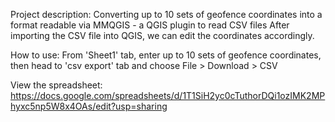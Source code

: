 Project description: Converting up to 10 sets of geofence coordinates into a format readable via MMQGIS - a QGIS plugin to read CSV files
After importing the CSV file into QGIS, we can edit the coordinates accordingly.

How to use: From 'Sheet1' tab, enter up to 10 sets of geofence coordinates, then head to 'csv export' tab and choose File > Download > CSV

View the spreadsheet: https://docs.google.com/spreadsheets/d/1T1SiH2yc0cTuthorDQi1ozIMK2MPhyxc5np5W8x4OAs/edit?usp=sharing
